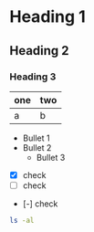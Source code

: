 # Heading 1

## Heading 2

### Heading 3

| one | two |
|-----|-----|
|  a  |  b  |

- Bullet 1
- Bullet 2
  - Bullet 3

- [x] check
- [ ] check
- [-] check

```sh
ls -al
```

